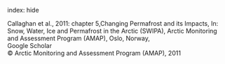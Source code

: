 index: hide

<div class="Citation">

  <div class="Citation-body">
    <div class="Citation-text">Callaghan et al., 2011: chapter 5,Changing Permafrost and its Impacts, In: <span class="Article-bookTitle">Snow, Water, Ice and Permafrost in the Arctic (SWIPA), </span>Arctic Monitoring and Assessment Program (AMAP), Oslo, Norway,</div>
    <div class="Citation-links">
      <div class="CitationLink" data-href="https://scholar.google.com/scholar?q=chapter+5%2CChanging+Permafrost+and+its+Impacts">
        <div class="CitationLink-icon CitationLink-Scholar"></div>
        <div class="CitationLink-text">Google Scholar</div>
      </div>
    </div>
  </div>
</div>


<div class="Citation-copy">
&copy; Arctic Monitoring and Assessment Program (AMAP), 2011
</div>